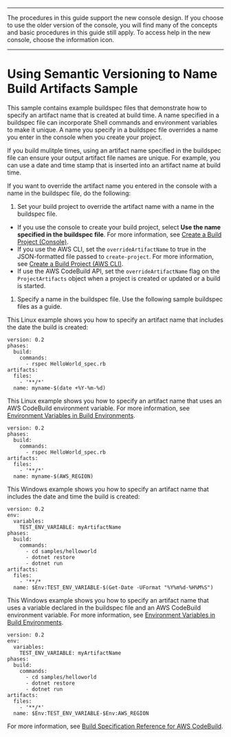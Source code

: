 --------

 The procedures in this guide support the new console design\. If you choose to use the older version of the console, you will find many of the concepts and basic procedures in this guide still apply\. To access help in the new console, choose the information icon\.

--------

# Using Semantic Versioning to Name Build Artifacts Sample<a name="sample-buildspec-artifact-naming"></a>

 This sample contains example buildspec files that demonstrate how to specify an artifact name that is created at build time\. A name specified in a buildspec file can incorporate Shell commands and environment variables to make it unique\. A name you specify in a buildspec file overrides a name you enter in the console when you create your project\.

 If you build mulitple times, using an artifact name specified in the buildspec file can ensure your output artifact file names are unique\. For example, you can use a date and time stamp that is inserted into an artifact name at build time\. 

If you want to override the artifact name you entered in the console with a name in the buildspec file, do the following:

1.  Set your build project to override the artifact name with a name in the buildspec file\. 
   +  If you use the console to create your build project, select **Use the name specified in the buildspec file**\. For more information, see [Create a Build Project \(Console\)](create-project.md#create-project-console)\. 
   +  If you use the AWS CLI, set the `overrideArtifactName` to true in the JSON\-formatted file passed to `create-project`\. For more information, see [Create a Build Project \(AWS CLI\)](create-project.md#create-project-cli)\. 
   +  If use the AWS CodeBuild API, set the `overrideArtifactName` flag on the `ProjectArtifacts` object when a project is created or updated or a build is started\. 

1.  Specify a name in the buildspec file\. Use the following sample buildspec files as a guide\. 

 This Linux example shows you how to specify an artifact name that includes the date the build is created: 

```
version: 0.2         
phases:
  build:
    commands:
      - rspec HelloWorld_spec.rb
artifacts:
  files:
    - '**/*'
  name: myname-$(date +%Y-%m-%d)
```

 This Linux example shows you how to specify an artifact name that uses an AWS CodeBuild environment variable\. For more information, see [Environment Variables in Build Environments](build-env-ref-env-vars.md)\. 

```
version: 0.2         
phases:
  build:
    commands:
      - rspec HelloWorld_spec.rb
artifacts:
  files:
    - '**/*'
  name: myname-$(AWS_REGION)
```

 This Windows example shows you how to specify an artifact name that includes the date and time the build is created: 

```
version: 0.2
env:
  variables:
    TEST_ENV_VARIABLE: myArtifactName
phases:
  build:
    commands:
      - cd samples/helloworld
      - dotnet restore
      - dotnet run
artifacts:
  files:
    - '**/*
  name: $Env:TEST_ENV_VARIABLE-$(Get-Date -UFormat "%Y%m%d-%H%M%S")
```

 This Windows example shows you how to specify an artifact name that uses a variable declared in the buildspec file and an AWS CodeBuild environment variable\. For more information, see [Environment Variables in Build Environments](build-env-ref-env-vars.md)\. 

```
version: 0.2
env:
  variables:
    TEST_ENV_VARIABLE: myArtifactName
phases:
  build:
    commands:
      - cd samples/helloworld
      - dotnet restore
      - dotnet run
artifacts:
  files:
    - '**/*'
  name: $Env:TEST_ENV_VARIABLE-$Env:AWS_REGION
```

 For more information, see [Build Specification Reference for AWS CodeBuild](build-spec-ref.md)\. 